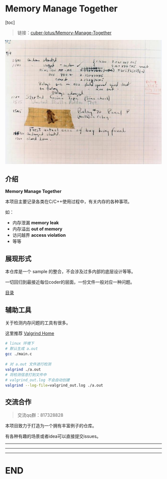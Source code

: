 # Memory Manage Together

[toc]

> 链接：[cuber-lotus/Memory-Manage-Together](https://github.com/cuber-lotus/Memory-Manage-Together)

![bug](README.assets/bug.jpg)

## 介绍

**Memory Manage Together**

本项目主要记录各类在C/C++使用过程中，有关内存的各种事项。

如：

- 内存泄漏 **memory leak** 
- 内存溢出 **out of memory**
- 访问越界 **access violation**
- 等等



## 展现形式

本仓库是一个 sample 的整合，不会涉及过多内部的底层设计等等。

一切回归到最接近每位coder的层面，一份文件一般对应一种问题。

[目录](catalog/catalog.md)



## 辅助工具

关于检测内存问题的工具有很多。

这里推荐 [Valgrind Home](https://valgrind.org/)

```bash
# linux 环境下
# 默认生成 a.out
gcc ./main.c

# 对 a.out 文件进行检测 
valgrind ./a.out
# 将检测信息打到文件中
# valgrind_out.log 不会自动创建
valgrind --log-file=valgrind_out.log ./a.out
```



## 交流合作

> 交流qq群：817328828

本项目致力于打造为一个拥有丰富例子的仓库。

有各种有趣的场景或者idea可以直接提交issues。

---

---

---

# END
